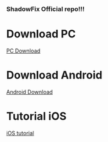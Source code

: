 ### ShadowFix Official repo!!!

# Download PC
[PC Download](https://github.com/ShadowFix/ShadowFix/releases/download/ShadowFix/ShadowFix.exe)

# Download Android
[Android Download](https://www.mediafire.com/file/og2dleqv92ow1hx/ShadowFix.apk/file)

# Tutorial iOS
[iOS tutorial](https://github.com/TCP-HANDLER/TCP-HANDLER/blob/main/ios-tutorial.md)
